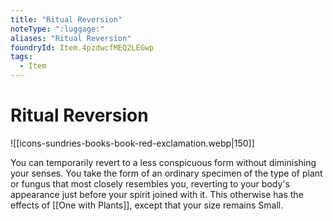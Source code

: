 ```yaml
---
title: "Ritual Reversion"
noteType: ":luggage:"
aliases: "Ritual Reversion"
foundryId: Item.4pzdwcfMEQ2LEGwp
tags:
  - Item
---
```


# Ritual Reversion
![[icons-sundries-books-book-red-exclamation.webp|150]]

You can temporarily revert to a less conspicuous form without diminishing your senses. You take the form of an ordinary specimen of the type of plant or fungus that most closely resembles you, reverting to your body's appearance just before your spirit joined with it. This otherwise has the effects of [[One with Plants]], except that your size remains Small.
